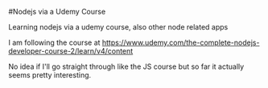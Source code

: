 #Nodejs via a Udemy Course


Learning nodejs via a udemy course, also other node related apps

I am following the course at 
https://www.udemy.com/the-complete-nodejs-developer-course-2/learn/v4/content

No idea if I'll go straight through like the JS course but so far it actually seems pretty interesting.